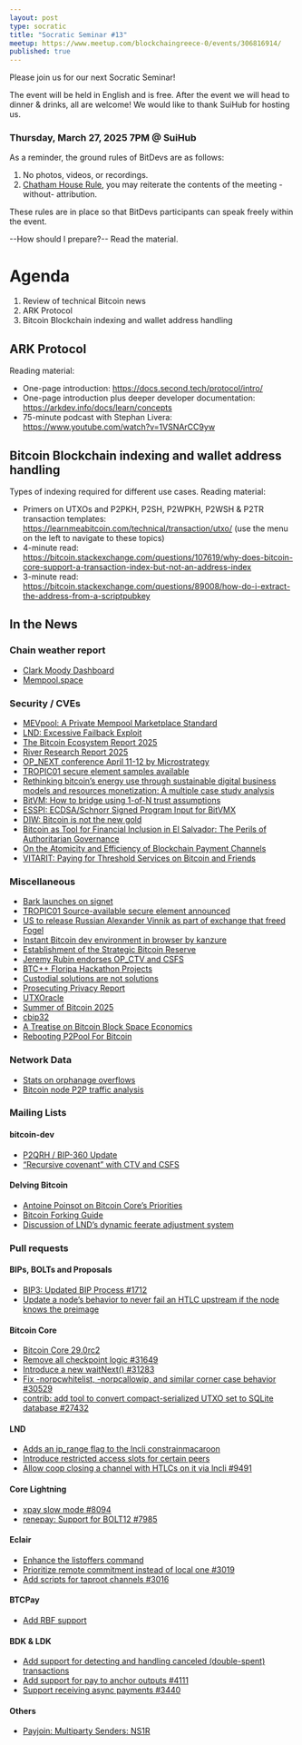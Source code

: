 ```yaml
---
layout: post
type: socratic
title: "Socratic Seminar #13"
meetup: https://www.meetup.com/blockchaingreece-0/events/306816914/
published: true
---
```


Please join us for our next Socratic Seminar!

The event will be held in English and is free. After the event we will head to dinner & drinks, all are welcome! 
We would like to thank SuiHub for hosting us.

### Thursday, March 27, 2025 7PM @ SuiHub

As a reminder, the ground rules of BitDevs are as follows:

1. No photos, videos, or recordings.
2. [Chatham House Rule](https://en.wikipedia.org/wiki/Chatham_House_Rule), you may
   reiterate the contents of the meeting -without- attribution.

These rules are in place so that BitDevs participants can speak freely within the event.

--How should I prepare?--   Read the material.

# Agenda

1. Review of technical Bitcoin news
2. ARK Protocol
3. Bitcoin Blockchain indexing and wallet address handling

## ARK Protocol
Reading material:

* One-page introduction: https://docs.second.tech/protocol/intro/
* One-page introduction plus deeper developer documentation: https://arkdev.info/docs/learn/concepts
* 75-minute podcast with Stephan Livera: https://www.youtube.com/watch?v=1VSNArCC9yw

## Bitcoin Blockchain indexing and wallet address handling
Types of indexing required for different use cases.
Reading material:

* Primers on UTXOs and P2PKH, P2SH, P2WPKH, P2WSH & P2TR transaction templates: https://learnmeabitcoin.com/technical/transaction/utxo/ (use the menu on the left to navigate to these topics)
* 4-minute read: https://bitcoin.stackexchange.com/questions/107619/why-does-bitcoin-core-support-a-transaction-index-but-not-an-address-index
* 3-minute read: https://bitcoin.stackexchange.com/questions/89008/how-do-i-extract-the-address-from-a-scriptpubkey


## In the News

### Chain weather report

* [Clark Moody Dashboard](https://dashboard.clarkmoody.com/)
* [Mempool.space](https://mempool.space/graphs/mempool#1m)

### Security / CVEs

* [MEVpool: A Private Mempool Marketplace Standard](https://github.com/mevpool/mevpool/blob/main/mevpool-marketplace.md)  
* [LND: Excessive Failback Exploit](https://morehouse.github.io/lightning/lnd-excessive-failback-exploit/)  
* [The Bitcoin Ecosystem Report 2025](https://epochvc.io/pdf/Epoch-Bitcoin-Ecosystem-Report-2024.pdf)  
* [River Research Report 2025](https://river.com/learn/files/river-bitcoin-adoption-report-2025.pdf)  
* [OP\_NEXT conference April 11-12 by Microstrategy](https://opnext.dev/)  
* [TROPIC01 secure element samples available](https://www.cnx-software.com/2025/03/01/tropic-square-tropic01-is-an-auditable-open-architecture-tamper-proof-risc-v-secure-element-se-for-iot-and-microcontrollers/)  
* [Rethinking bitcoin’s energy use through sustainable digital business models and resources monetization: A multiple case study analysis](https://www.sciencedirect.com/science/article/pii/S2666954425000092)  
* [BitVM: How to bridge using 1-of-N trust assumptions](https://storopoli.com/blog/bitvm/)  
* [ESSPI: ECDSA/Schnorr Signed Program Input for BitVMX](https://bitvmx.org/files/esspi-ecdsa-input-bitvmx.pdf)  
* [DIW: Bitcoin is not the new gold](https://www.diw.de/documents/publikationen/73/diw_01.c.938867.de/dwr-25-09-1.pdf)  
* [Bitcoin as Tool for Financial Inclusion in El Salvador: The Perils of Authoritarian Governance](https://journals.sagepub.com/doi/full/10.1177/1866802X251316902)  
* [On the Atomicity and Efficiency of Blockchain Payment Channels](https://eprint.iacr.org/2025/180)  
* [VITARIT: Paying for Threshold Services on Bitcoin and Friends](https://eprint.iacr.org/2025/174)

### Miscellaneous

* [Bark launches on signet](https://blog.second.tech/try-ark-on-signet/)
* [TROPIC01 Source-available secure element announced](https://tropicsquare.com/tropic01)
* [US to release Russian Alexander Vinnik as part of exchange that freed Fogel](https://www.reuters.com/world/us/us-release-russian-alexander-vinnik-part-exchange-that-freed-fogel-new-york-2025-02-12/)  
* [Instant Bitcoin dev environment in browser by kanzure](https://x.com/kanzure/status/1886849902245736693)  
* [Establishment of the Strategic Bitcoin Reserve](https://www.whitehouse.gov/presidential-actions/2025/03/establishment-of-the-strategic-bitcoin-reserveand-united-states-digital-asset-stockpile/)  
* [Jeremy Rubin endorses OP\_CTV and CSFS](https://x.com/JeremyRubin/status/1895676912401252588)  
* [BTC++ Floripa Hackathon Projects](https://bitcoinplusplus.devpost.com/project-gallery?page=1)  
* [Custodial solutions are not solutions](https://spiralbtc.substack.com/p/custodial-solutions-are-not-solutions)  
* [Prosecuting Privacy Report](https://www.defieducationfund.org/_files/ugd/84ba66_87dfb370e81a4766811bf16e5293c6da.pdf)  
* [UTXOracle](https://utxo.live/oracle/)  
* [Summer of Bitcoin 2025](https://www.summerofbitcoin.org/)  
* [cbip32](https://github.com/jamesob/cbip32)  
* [A Treatise on Bitcoin Block Space Economics](https://blog.lopp.net/treatise-bitcoin-block-space-economics/)  
* [Rebooting P2Pool For Bitcoin](https://blog.opdup.com/2025/02/04/rebooting-p2pool-for-bitcoin.html)

### Network Data

* [Stats on orphanage overflows](https://delvingbitcoin.org/t/stats-on-orphanage-overflows/1421)  
* [Bitcoin node P2P traffic analysis](https://delvingbitcoin.org/t/bitcoin-node-p2p-traffic-analysis/1490)

### Mailing Lists

#### bitcoin-dev

* [P2QRH / BIP-360 Update](https://groups.google.com/g/bitcoindev/c/oQKezDOc4us)  
* [“Recursive covenant” with CTV and CSFS](https://groups.google.com/g/bitcoindev/c/Tu7mr419jWQ)

#### Delving Bitcoin

* [Antoine Poinsot on Bitcoin Core’s Priorities](https://delvingbitcoin.org/t/antoine-poinsot-on-bitcoin-cores-priorities/1470)  
* [Bitcoin Forking Guide](https://delvingbitcoin.org/t/bitcoin-forking-guide/1451)
* [Discussion of LND’s dynamic feerate adjustment system](https://delvingbitcoin.org/t/lnds-deadline-aware-budget-sweeper/1512)

### Pull requests

#### BIPs, BOLTs and Proposals

* [BIP3: Updated BIP Process \#1712](https://github.com/bitcoin/bips/pull/1712)
* [Update a node’s behavior to never fail an HTLC upstream if the node knows the preimage](https://github.com/lightning/bolts/issues/1233)

#### Bitcoin Core

* [Bitcoin Core 29.0rc2](https://bitcoincore.org/bin/bitcoin-core-29.0)
* [Remove all checkpoint logic \#31649](https://github.com/bitcoin/bitcoin/issues/31649)
* [Introduce a new waitNext() \#31283](https://github.com/bitcoin/bitcoin/issues/31283)
* [Fix \-norpcwhitelist, \-norpcallowip, and similar corner case behavior \#30529](https://github.com/bitcoin/bitcoin/pull/30529)  
* [contrib: add tool to convert compact-serialized UTXO set to SQLite database \#27432](https://github.com/bitcoin/bitcoin/pull/27432)

#### LND

* [Adds an ip_range flag to the lncli constrainmacaroon](https://github.com/lightningnetwork/lnd/issues/9546)
* [Introduce restricted access slots for certain peers](https://github.com/lightningnetwork/lnd/issues/9458)
* [Allow coop closing a channel with HTLCs on it via lncli \#9491](https://github.com/lightningnetwork/lnd/pull/9491)

#### Core Lightning

* [xpay slow mode \#8094](https://github.com/ElementsProject/lightning/pull/8094)  
* [renepay: Support for BOLT12 \#7985](https://github.com/ElementsProject/lightning/pull/7985)

#### Eclair

* [Enhance the listoffers command](https://github.com/ACINQ/eclair/issues/3037)
* [Prioritize remote commitment instead of local one \#3019](https://github.com/ACINQ/eclair/pull/3019)  
* [Add scripts for taproot channels \#3016](https://github.com/ACINQ/eclair/pull/3016)

#### BTCPay

* [Add RBF support](https://github.com/btcpayserver/btcpayserver/issues/6581)

#### BDK & LDK

* [Add support for detecting and handling canceled (double-spent) transactions](https://github.com/bitcoindevkit/bdk/issues/1839)
* [Add support for pay to anchor outputs \#4111](https://github.com/rust-bitcoin/rust-bitcoin/pull/4111)  
* [Support receiving async payments \#3440](https://github.com/lightningdevkit/rust-lightning/pull/3440)

#### Others

* [Payjoin: Multiparty Senders: NS1R](https://github.com/payjoin/rust-payjoin/pull/434/)
